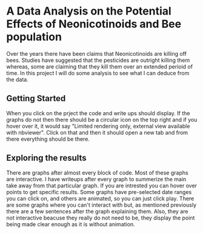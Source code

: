 # A Data Analysis on the Potential Effects of Neonicotinoids and Bee population

Over the years there have been claims that Neonicotinoids are killing off bees. Studies have suggested that the pesticides are outright killing them 
whereas, some are claiming that they kill them over an extended perioid of time. In this project I will do some analysis to see what I can deduce from the data.

## Getting Started
When you click on the prject the code and write ups should display. If the graphs do not then there should be a circular icon on the top right
and if you hover over it, it would say "Limited rendering only, external view available with nbviewer". Click on that and then it should open a new tab and from there everything should be there. 

## Exploring the results
There are graphs after almost every block of code. Most of these graphs are interactive. I have writeups after every graph to summerize the main take away
from that particular graph. If you are intrested you can hover over points to get specific results. Some graphs have pre-selected date ranges you can click on,
and others are animated, so you can just click play. There are some graphs where you can't interact with but, as mentioned previously there are a few sentences
after the graph explaining them. Also, they are not interactive beacuse they really do not need to be, they display the point being made clear enough as it is without animation.
